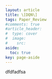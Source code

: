 ```yaml
---
layout: article
title: \[DQN\]
tags: Paper_Review
#comments: true
#article_header:
#  type: cover
#  image:
#    src:
aside:
  toc: true
key: page-aside
---
```


dfdfadfsa
